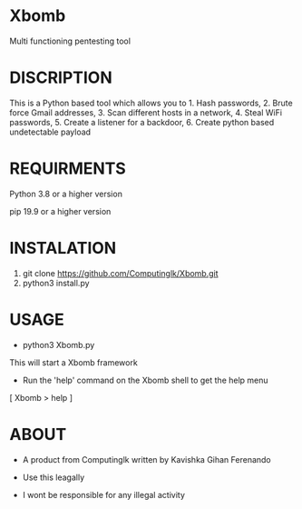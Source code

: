 # Xbomb
Multi functioning pentesting tool

# DISCRIPTION

This is a Python based tool which allows you to
       1. Hash passwords, 
       2. Brute force Gmail addresses, 
       3. Scan different hosts in a network, 
       4. Steal WiFi passwords, 
       5. Create a listener for a backdoor, 
       6. Create python based undetectable payload
       
# REQUIRMENTS
  
Python 3.8 or a higher version

pip 19.9 or a higher version

# INSTALATION

1. git clone https://github.com/Computinglk/Xbomb.git
2. python3 install.py

# USAGE

+ python3 Xbomb.py

This will start a Xbomb framework

+ Run the 'help' command on the Xbomb shell to get the help menu

[ Xbomb > help ]
    
# ABOUT

+  A product from Computinglk written by Kavishka Gihan Ferenando

+ Use this leagally

+ I wont be responsible for any illegal activity
 
 
 
